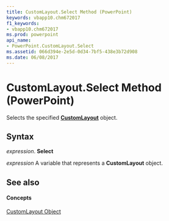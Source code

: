 ```yaml
---
title: CustomLayout.Select Method (PowerPoint)
keywords: vbapp10.chm672017
f1_keywords:
- vbapp10.chm672017
ms.prod: powerpoint
api_name:
- PowerPoint.CustomLayout.Select
ms.assetid: 066d394e-2e5d-0d34-7bf5-438e3b72d908
ms.date: 06/08/2017
---
```



# CustomLayout.Select Method (PowerPoint)

Selects the specified  **[CustomLayout](PowerPoint.CustomLayout.md)** object.


## Syntax

 _expression_. **Select**

 _expression_ A variable that represents a **CustomLayout** object.


## See also


#### Concepts


[CustomLayout Object](PowerPoint.CustomLayout.md)

